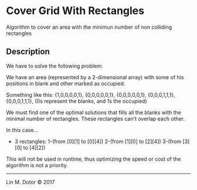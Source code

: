 # Cover Grid With Rectangles
Algorithm to cover an area with the minimun number of non colliding rectangles

Description
-----------
We have to solve the following problem:

We have an area (represented by a 2-dimensional array) with some of his positions in blank and other marked as occupied.

Something like this:
{1,0,0,0,0,1},
{0,0,0,0,0,1},
{0,0,0,0,0,1},
{0,0,0,1,1,1},
{0,0,0,1,1,1},
(0s represent the blanks, and 1s the occupied)

We must find one of the optimal solutions that fills all the blanks with the minimal number of rectangles. These rectangles can't overlap each other.

In this case...
- 3 rectangles:
	1-(from [0][1] to [0][4])
	2-(from [1][0] to [2][4])
	3-(from [3][0] to [4][2])

This will not be used in runtime, thus optimizing the speed or cost of the algorithm is not a priority. 

-------------------------------------------------------
Lin M. Dotor © 2017

